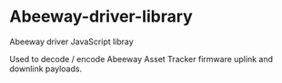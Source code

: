 # Abeeway-driver-library
Abeeway driver JavaScript libray

Used to decode / encode Abeeway Asset Tracker firmware uplink and downlink payloads.
